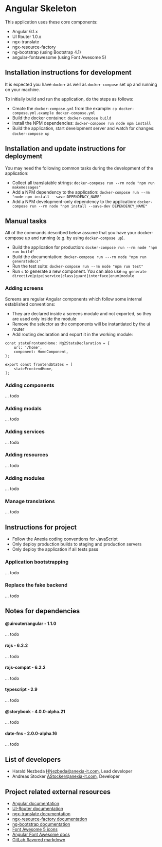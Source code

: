 # Angular Skeleton

This application uses these core components:
* Angular 6.1.x
* UI Router 1.0.x
* ngx-translate
* ngx-resource-factory
* ng-bootstrap (using Bootstrap 4.1)
* angular-fontawesome (using Font Awesome 5)


## Installation instructions for development

It is expected you have `docker` as well as `docker-compose` set up and running on your machine.

To initially build and run the application, do the steps as follows:
* Create the `docker-compose.yml` from the example: `cp docker-compose.yml.example docker-compose.yml`
* Build the docker container: `docker-compose build`
* Install the NPM dependencies: `docker-compose run node npm install`
* Build the application, start development server and watch for changes: `docker-compose up`

## Installation and update instructions for deployment

You may need the following common tasks during the development of the application:
* Collect all translatable strings: `docker-compose run --rm node "npm run makemessages"`
* Add a NPM dependency to the application: `docker-compose run --rm "node npm install --save DEPENDENCY_NAME"`
* Add a NPM development-only dependency to the application: `docker-compose run --rm node "npm install --save-dev DEPENDENCY_NAME"`

## Manual tasks

All of the commands described below assume that you have your docker-compose up and running (e.g. by using `docker-compose up`).
* Build the application for production: `docker-compose run --rm node "npm run build"`
* Build the documentation: `docker-compose run ---rm node "npm run generatedocs"`
* Run the test suite: `docker-compose run --rm node "npm run test"`
* Run `s` to generate a new component. You can also use `ng generate directive|pipe|service|class|guard|interface|enum|module`

### Adding screens

Screens are regular Angular components which follow some internal established conventions:

* They are declared inside a screens module and not exported, so they are used only inside the module
* Remove the selector as the components will be instantiated by the ui router
* Add routing declaration and export it in the working module:

```
const stateFrontendHome: Ng2StateDeclaration = {
    url: '/home',
    component: HomeComponent,
};

export const frontendStates = [
    stateFrontendHome,
];

```

### Adding components

... todo


### Adding modals

... todo


### Adding services

... todo

### Adding resources

... todo

### Adding modules

... todo


### Manage translations

... todo

## Instructions for project

* Follow the Anexia coding conventions for JavaScript
* Only deploy production builds to staging and production servers
* Only deploy the application if all tests pass

### Application bootstrapping

... todo

### Replace the fake backend

... todo


## Notes for dependencies

#### @uirouter/angular - 1.1.0

... todo

#### rxjs - 6.2.2

... todo

#### rxjs-compat - 6.2.2

... todo

#### typescript - 2.9

... todo

#### @storybook - 4.0.0-alpha.21

... todo

#### date-fns - 2.0.0-alpha.16

... todo


## List of developers

* Harald Nezbeda <HNezbeda@anexia-it.com>, Lead developer
* Andreas Stocker <AStocker@anexia-it.com>, Developer

## Project related external resources

* [Angular documentation](https://angular.io/docs)
* [UI-Router documentation](https://ui-router.github.io/ng2/)
* [ngx-translate documentation](https://github.com/ngx-translate/core)
* [ngx-resource-factory documentation](https://github.com/beachmachine/ngx-resource-factory)
* [ng-bootstrap documentation](https://ng-bootstrap.github.io/#/home)
* [Font Awesome 5 icons](https://fontawesome.com/icons?d=gallery&m=free)
* [Angular Font Awesome docs](https://github.com/FortAwesome/angular-fontawesome)
* [GitLab flavored markdown](https://docs.gitlab.com/ee/user/markdown.html)
